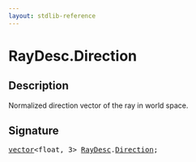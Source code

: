 ```yaml
---
layout: stdlib-reference
---
```


# RayDesc.Direction

## Description

Normalized direction vector of the ray in world space.


## Signature
<pre>
<a href="../types/vector/index.html" class="code_type">vector</a>&lt;<span class="code_keyword">float</span>, 3&gt; <a href="../types/raydesc-03/index.html" class="code_type">RayDesc</a>.<a href="direction-0.html" class="code_var">Direction</a>;
</pre>

